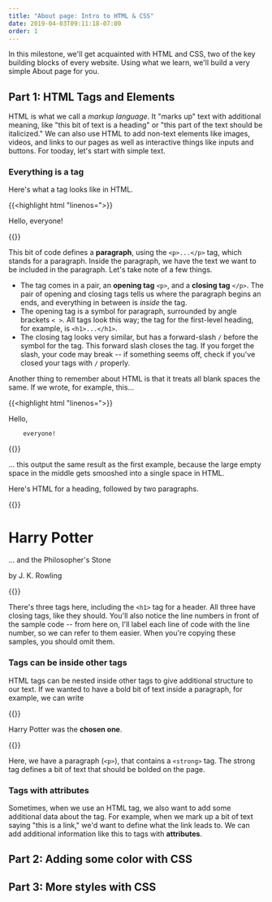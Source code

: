 ```yaml
---
title: "About page: Intro to HTML & CSS"
date: 2019-04-03T09:11:18-07:00
order: 1
---
```


In this milestone, we'll get acquainted with HTML and CSS, two of the key building blocks of every website. Using what we learn, we'll build a very simple About page for you.

<!-- embed finished sample here -->

## Part 1: HTML Tags and Elements

HTML is what we call a _markup language_. It "marks up" text with additional meaning, like "this bit of text is a heading" or "this part of the text should be italicized." We can also use HTML to add non-text elements like images, videos, and links to our pages as well as interactive things like inputs and buttons. For tooday, let's start with simple text.

### Everything is a tag

Here's what a tag looks like in HTML.

{{<highlight html "linenos=">}}
<p>Hello, everyone!</p>
{{</highlight>}}

This bit of code defines a **paragraph**, using the `<p>...</p>` tag, which stands for a paragraph. Inside the paragraph, we have the text we want to be included in the paragraph. Let's take note of a few things.

- The tag comes in a pair, an **opening tag** `<p>`, and a **closing tag** `</p>`. The pair of opening and closing tags tells us where the paragraph begins an ends, and everything in between is _inside_ the tag.
- The opening tag is a symbol for paragraph, surrounded by angle brackets `< >`. All tags look this way; the tag for the first-level heading, for example, is `<h1>...</h1>`.
- The closing tag looks very similar, but has a forward-slash `/` before the symbol for the tag. This forward slash closes the tag. If you forget the slash, your code may break -- if something seems off, check if you've closed your tags with `/` properly.

Another thing to remember about HTML is that it treats all blank spaces the same. If we wrote, for example, this...

{{<highlight html "linenos=">}}
<p>
    Hello,

        everyone!
</p>
{{</highlight>}}

... this output the same result as the first example, because the large empty space in the middle gets smooshed into a single space in HTML.

Here's HTML for a heading, followed by two paragraphs.

{{<highlight html>}}
<h1>Harry Potter</h1>
<p>... and the Philosopher's Stone</p>
<p>by J. K. Rowling</p>
{{</highlight>}}

There's three tags here, including the `<h1>` tag for a header. All three have closing tags, like they should. You'll also notice the line numbers in front of the sample code -- from here on, I'll label each line of code with the line number, so we can refer to them easier. When you're copying these samples, you should omit them.

### Tags can be inside other tags

HTML tags can be nested inside other tags to give additional structure to our text. If we wanted to have a bold bit of text inside a paragraph, for example, we can write

{{<highlight html>}}
<p>
    Harry Potter was the <strong>chosen one</strong>.
</p>
{{</highlight>}}

Here, we have a paragraph (`<p>`), that contains a `<strong>` tag. The strong tag defines a bit of text that should be bolded on the page.

### Tags with attributes

Sometimes, when we use an HTML tag, we also want to add some additional data about the tag. For example, when we mark up a bit of text saying "this is a link," we'd want to define what the link leads to. We can add additional information like this to tags with **attributes**.

## Part 2: Adding some color with CSS

## Part 3: More styles with CSS
